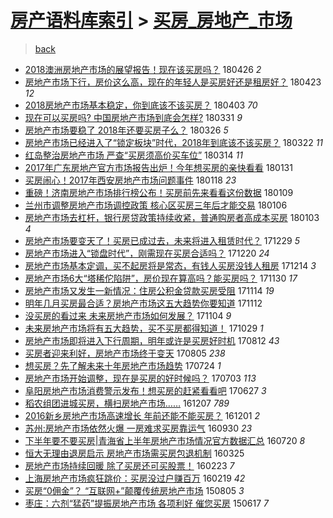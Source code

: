 [房产语料库索引](../../README.md)  > [买房_房地产_市场](买房_房地产_市场.md)
====
> [back](../README.md)

- [2018澳洲房地产市场的展望报告！现在该买房吗？](http://jkwz.applinzi.com/ittc/7096379049406628870.html#2018%E6%BE%B3%E6%B4%B2%E6%88%BF%E5%9C%B0%E4%BA%A7%E5%B8%82%E5%9C%BA%E7%9A%84%E5%B1%95%E6%9C%9B%E6%8A%A5%E5%91%8A%EF%BC%81%E7%8E%B0%E5%9C%A8%E8%AF%A5%E4%B9%B0%E6%88%BF%E5%90%97%EF%BC%9F) 180426 *2* 
- [房地产市场下行，房价这么高，现在的年轻人是买房好还是租房好？](http://jkwz.applinzi.com/ittc/7095320153837536272.html#%E6%88%BF%E5%9C%B0%E4%BA%A7%E5%B8%82%E5%9C%BA%E4%B8%8B%E8%A1%8C%EF%BC%8C%E6%88%BF%E4%BB%B7%E8%BF%99%E4%B9%88%E9%AB%98%EF%BC%8C%E7%8E%B0%E5%9C%A8%E7%9A%84%E5%B9%B4%E8%BD%BB%E4%BA%BA%E6%98%AF%E4%B9%B0%E6%88%BF%E5%A5%BD%E8%BF%98%E6%98%AF%E7%A7%9F%E6%88%BF%E5%A5%BD%EF%BC%9F) 180423 *12* 
- [2018房地产市场基本稳定，你到底该不该买房？](http://jkwz.applinzi.com/ittc/7087738000350118919.html#2018%E6%88%BF%E5%9C%B0%E4%BA%A7%E5%B8%82%E5%9C%BA%E5%9F%BA%E6%9C%AC%E7%A8%B3%E5%AE%9A%EF%BC%8C%E4%BD%A0%E5%88%B0%E5%BA%95%E8%AF%A5%E4%B8%8D%E8%AF%A5%E4%B9%B0%E6%88%BF%EF%BC%9F) 180403 *70* 
- [现在可以买房吗? 中国房地产市场到底会怎样?](http://jkwz.applinzi.com/ittc/7086748365092291590.html#%E7%8E%B0%E5%9C%A8%E5%8F%AF%E4%BB%A5%E4%B9%B0%E6%88%BF%E5%90%97%3F+%E4%B8%AD%E5%9B%BD%E6%88%BF%E5%9C%B0%E4%BA%A7%E5%B8%82%E5%9C%BA%E5%88%B0%E5%BA%95%E4%BC%9A%E6%80%8E%E6%A0%B7%3F) 180331 *9* 
- [房地产市场要稳了 2018年还要买房子么？](http://jkwz.applinzi.com/ittc/7084841181701997575.html#%E6%88%BF%E5%9C%B0%E4%BA%A7%E5%B8%82%E5%9C%BA%E8%A6%81%E7%A8%B3%E4%BA%86+2018%E5%B9%B4%E8%BF%98%E8%A6%81%E4%B9%B0%E6%88%BF%E5%AD%90%E4%B9%88%EF%BC%9F) 180326 *5* 
- [房地产市场已经进入了“锁定板块”时代，2018年到底该不该买房？](http://jkwz.applinzi.com/ittc/7083429880677270544.html#%E6%88%BF%E5%9C%B0%E4%BA%A7%E5%B8%82%E5%9C%BA%E5%B7%B2%E7%BB%8F%E8%BF%9B%E5%85%A5%E4%BA%86%E2%80%9C%E9%94%81%E5%AE%9A%E6%9D%BF%E5%9D%97%E2%80%9D%E6%97%B6%E4%BB%A3%EF%BC%8C2018%E5%B9%B4%E5%88%B0%E5%BA%95%E8%AF%A5%E4%B8%8D%E8%AF%A5%E4%B9%B0%E6%88%BF%EF%BC%9F) 180322 *11* 
- [红岛整治房地产市场 严查“买房须高价买车位”](http://jkwz.applinzi.com/ittc/7080244079223112721.html#%E7%BA%A2%E5%B2%9B%E6%95%B4%E6%B2%BB%E6%88%BF%E5%9C%B0%E4%BA%A7%E5%B8%82%E5%9C%BA+%E4%B8%A5%E6%9F%A5%E2%80%9C%E4%B9%B0%E6%88%BF%E9%A1%BB%E9%AB%98%E4%BB%B7%E4%B9%B0%E8%BD%A6%E4%BD%8D%E2%80%9D) 180314 *11* 
- [2017年广东房地产官方市场报告出炉！今年想买房的亲快看看](http://jkwz.applinzi.com/ittc/7064544522220864518.html#2017%E5%B9%B4%E5%B9%BF%E4%B8%9C%E6%88%BF%E5%9C%B0%E4%BA%A7%E5%AE%98%E6%96%B9%E5%B8%82%E5%9C%BA%E6%8A%A5%E5%91%8A%E5%87%BA%E7%82%89%EF%BC%81%E4%BB%8A%E5%B9%B4%E6%83%B3%E4%B9%B0%E6%88%BF%E7%9A%84%E4%BA%B2%E5%BF%AB%E7%9C%8B%E7%9C%8B) 180131  
- [买房闹心！2017年西安房地产市场问题事件](http://jkwz.applinzi.com/ittc/7059957636395435019.html#%E4%B9%B0%E6%88%BF%E9%97%B9%E5%BF%83%EF%BC%812017%E5%B9%B4%E8%A5%BF%E5%AE%89%E6%88%BF%E5%9C%B0%E4%BA%A7%E5%B8%82%E5%9C%BA%E9%97%AE%E9%A2%98%E4%BA%8B%E4%BB%B6) 180118 *23* 
- [重磅！济南房地产市场排行榜公布！买房前先来看看这份数据](http://jkwz.applinzi.com/ittc/7056454840828298247.html#%E9%87%8D%E7%A3%85%EF%BC%81%E6%B5%8E%E5%8D%97%E6%88%BF%E5%9C%B0%E4%BA%A7%E5%B8%82%E5%9C%BA%E6%8E%92%E8%A1%8C%E6%A6%9C%E5%85%AC%E5%B8%83%EF%BC%81%E4%B9%B0%E6%88%BF%E5%89%8D%E5%85%88%E6%9D%A5%E7%9C%8B%E7%9C%8B%E8%BF%99%E4%BB%BD%E6%95%B0%E6%8D%AE) 180109  
- [兰州市调整房地产市场调控政策 核心区买房三年后才能交易](http://jkwz.applinzi.com/ittc/7055384053438481418.html#%E5%85%B0%E5%B7%9E%E5%B8%82%E8%B0%83%E6%95%B4%E6%88%BF%E5%9C%B0%E4%BA%A7%E5%B8%82%E5%9C%BA%E8%B0%83%E6%8E%A7%E6%94%BF%E7%AD%96+%E6%A0%B8%E5%BF%83%E5%8C%BA%E4%B9%B0%E6%88%BF%E4%B8%89%E5%B9%B4%E5%90%8E%E6%89%8D%E8%83%BD%E4%BA%A4%E6%98%93) 180106  
- [房地产市场去杠杆，银行房贷政策持续收紧，普通购房者高成本买房](http://jkwz.applinzi.com/ittc/7054305632411190288.html#%E6%88%BF%E5%9C%B0%E4%BA%A7%E5%B8%82%E5%9C%BA%E5%8E%BB%E6%9D%A0%E6%9D%86%EF%BC%8C%E9%93%B6%E8%A1%8C%E6%88%BF%E8%B4%B7%E6%94%BF%E7%AD%96%E6%8C%81%E7%BB%AD%E6%94%B6%E7%B4%A7%EF%BC%8C%E6%99%AE%E9%80%9A%E8%B4%AD%E6%88%BF%E8%80%85%E9%AB%98%E6%88%90%E6%9C%AC%E4%B9%B0%E6%88%BF) 180103 *4* 
- [房地产市场要变天了！买房已成过去，未来将进入租赁时代？](http://jkwz.applinzi.com/ittc/7052421722106512401.html#%E6%88%BF%E5%9C%B0%E4%BA%A7%E5%B8%82%E5%9C%BA%E8%A6%81%E5%8F%98%E5%A4%A9%E4%BA%86%EF%BC%81%E4%B9%B0%E6%88%BF%E5%B7%B2%E6%88%90%E8%BF%87%E5%8E%BB%EF%BC%8C%E6%9C%AA%E6%9D%A5%E5%B0%86%E8%BF%9B%E5%85%A5%E7%A7%9F%E8%B5%81%E6%97%B6%E4%BB%A3%EF%BC%9F) 171229 *5* 
- [房地产市场进入“锁盘时代”，刚需现在买房合适吗？](http://jkwz.applinzi.com/ittc/7048749240782685201.html#%E6%88%BF%E5%9C%B0%E4%BA%A7%E5%B8%82%E5%9C%BA%E8%BF%9B%E5%85%A5%E2%80%9C%E9%94%81%E7%9B%98%E6%97%B6%E4%BB%A3%E2%80%9D%EF%BC%8C%E5%88%9A%E9%9C%80%E7%8E%B0%E5%9C%A8%E4%B9%B0%E6%88%BF%E5%90%88%E9%80%82%E5%90%97%EF%BC%9F) 171220 *24* 
- [房地产市场基本定调，买不起房将是常态，有钱人买房没钱人租房](http://jkwz.applinzi.com/ittc/7046674183138837521.html#%E6%88%BF%E5%9C%B0%E4%BA%A7%E5%B8%82%E5%9C%BA%E5%9F%BA%E6%9C%AC%E5%AE%9A%E8%B0%83%EF%BC%8C%E4%B9%B0%E4%B8%8D%E8%B5%B7%E6%88%BF%E5%B0%86%E6%98%AF%E5%B8%B8%E6%80%81%EF%BC%8C%E6%9C%89%E9%92%B1%E4%BA%BA%E4%B9%B0%E6%88%BF%E6%B2%A1%E9%92%B1%E4%BA%BA%E7%A7%9F%E6%88%BF) 171214 *3* 
- [房地产市场6大“塔稀佗陷阱”，房价现在算高吗？能买房吗？](http://jkwz.applinzi.com/ittc/7041674047832720401.html#%E6%88%BF%E5%9C%B0%E4%BA%A7%E5%B8%82%E5%9C%BA6%E5%A4%A7%E2%80%9C%E5%A1%94%E7%A8%80%E4%BD%97%E9%99%B7%E9%98%B1%E2%80%9D%EF%BC%8C%E6%88%BF%E4%BB%B7%E7%8E%B0%E5%9C%A8%E7%AE%97%E9%AB%98%E5%90%97%EF%BC%9F%E8%83%BD%E4%B9%B0%E6%88%BF%E5%90%97%EF%BC%9F) 171130 *17* 
- [房地产市场又发生一新情况：住房公积金贷款买房受阻](http://jkwz.applinzi.com/ittc/7035931870204789776.html#%E6%88%BF%E5%9C%B0%E4%BA%A7%E5%B8%82%E5%9C%BA%E5%8F%88%E5%8F%91%E7%94%9F%E4%B8%80%E6%96%B0%E6%83%85%E5%86%B5%EF%BC%9A%E4%BD%8F%E6%88%BF%E5%85%AC%E7%A7%AF%E9%87%91%E8%B4%B7%E6%AC%BE%E4%B9%B0%E6%88%BF%E5%8F%97%E9%98%BB) 171114 *19* 
- [明年几月买房最合适？房地产市场这五大趋势你要知道](http://jkwz.applinzi.com/ittc/7035004493538788369.html#%E6%98%8E%E5%B9%B4%E5%87%A0%E6%9C%88%E4%B9%B0%E6%88%BF%E6%9C%80%E5%90%88%E9%80%82%EF%BC%9F%E6%88%BF%E5%9C%B0%E4%BA%A7%E5%B8%82%E5%9C%BA%E8%BF%99%E4%BA%94%E5%A4%A7%E8%B6%8B%E5%8A%BF%E4%BD%A0%E8%A6%81%E7%9F%A5%E9%81%93) 171112  
- [没买房的看过来 未来房地产市场如何发展？](http://jkwz.applinzi.com/ittc/7032043023184167952.html#%E6%B2%A1%E4%B9%B0%E6%88%BF%E7%9A%84%E7%9C%8B%E8%BF%87%E6%9D%A5+%E6%9C%AA%E6%9D%A5%E6%88%BF%E5%9C%B0%E4%BA%A7%E5%B8%82%E5%9C%BA%E5%A6%82%E4%BD%95%E5%8F%91%E5%B1%95%EF%BC%9F) 171104 *9* 
- [未来房地产市场将有五大趋势，买不买房都得知道！](http://jkwz.applinzi.com/ittc/7029973848777294865.html#%E6%9C%AA%E6%9D%A5%E6%88%BF%E5%9C%B0%E4%BA%A7%E5%B8%82%E5%9C%BA%E5%B0%86%E6%9C%89%E4%BA%94%E5%A4%A7%E8%B6%8B%E5%8A%BF%EF%BC%8C%E4%B9%B0%E4%B8%8D%E4%B9%B0%E6%88%BF%E9%83%BD%E5%BE%97%E7%9F%A5%E9%81%93%EF%BC%81) 171029 *1* 
- [房地产市场即将进入下行周期，明年或许是买房好时机](http://jkwz.applinzi.com/ittc/7000857563074397201.html#%E6%88%BF%E5%9C%B0%E4%BA%A7%E5%B8%82%E5%9C%BA%E5%8D%B3%E5%B0%86%E8%BF%9B%E5%85%A5%E4%B8%8B%E8%A1%8C%E5%91%A8%E6%9C%9F%EF%BC%8C%E6%98%8E%E5%B9%B4%E6%88%96%E8%AE%B8%E6%98%AF%E4%B9%B0%E6%88%BF%E5%A5%BD%E6%97%B6%E6%9C%BA) 170812 *43* 
- [买房者迎来利好，房地产市场终于变天](http://jkwz.applinzi.com/ittc/6998401893163074576.html#%E4%B9%B0%E6%88%BF%E8%80%85%E8%BF%8E%E6%9D%A5%E5%88%A9%E5%A5%BD%EF%BC%8C%E6%88%BF%E5%9C%B0%E4%BA%A7%E5%B8%82%E5%9C%BA%E7%BB%88%E4%BA%8E%E5%8F%98%E5%A4%A9) 170805 *238* 
- [想买房？先了解未来十年房地产市场趋势](http://jkwz.applinzi.com/ittc/6993872449392083984.html#%E6%83%B3%E4%B9%B0%E6%88%BF%EF%BC%9F%E5%85%88%E4%BA%86%E8%A7%A3%E6%9C%AA%E6%9D%A5%E5%8D%81%E5%B9%B4%E6%88%BF%E5%9C%B0%E4%BA%A7%E5%B8%82%E5%9C%BA%E8%B6%8B%E5%8A%BF) 170724 *1* 
- [房地产市场开始调整，现在是买房的好时候吗？](http://jkwz.applinzi.com/ittc/6986178835111216133.html#%E6%88%BF%E5%9C%B0%E4%BA%A7%E5%B8%82%E5%9C%BA%E5%BC%80%E5%A7%8B%E8%B0%83%E6%95%B4%EF%BC%8C%E7%8E%B0%E5%9C%A8%E6%98%AF%E4%B9%B0%E6%88%BF%E7%9A%84%E5%A5%BD%E6%97%B6%E5%80%99%E5%90%97%EF%BC%9F) 170703 *113* 
- [阜阳房地产市场消费警示发布！想买房的赶紧看看吧](http://jkwz.applinzi.com/ittc/6983906307940549636.html#%E9%98%9C%E9%98%B3%E6%88%BF%E5%9C%B0%E4%BA%A7%E5%B8%82%E5%9C%BA%E6%B6%88%E8%B4%B9%E8%AD%A6%E7%A4%BA%E5%8F%91%E5%B8%83%EF%BC%81%E6%83%B3%E4%B9%B0%E6%88%BF%E7%9A%84%E8%B5%B6%E7%B4%A7%E7%9C%8B%E7%9C%8B%E5%90%A7) 170627 *3* 
- [稻农组团进城买房，横扫房地产市场……](http://jkwz.applinzi.com/ittc/6909010245631607812.html#%E7%A8%BB%E5%86%9C%E7%BB%84%E5%9B%A2%E8%BF%9B%E5%9F%8E%E4%B9%B0%E6%88%BF%EF%BC%8C%E6%A8%AA%E6%89%AB%E6%88%BF%E5%9C%B0%E4%BA%A7%E5%B8%82%E5%9C%BA%E2%80%A6%E2%80%A6) 161207 *789* 
- [2016新乡房地产市场高速增长 年前还能不能买房？](http://jkwz.applinzi.com/ittc/6906676700565210117.html#2016%E6%96%B0%E4%B9%A1%E6%88%BF%E5%9C%B0%E4%BA%A7%E5%B8%82%E5%9C%BA%E9%AB%98%E9%80%9F%E5%A2%9E%E9%95%BF+%E5%B9%B4%E5%89%8D%E8%BF%98%E8%83%BD%E4%B8%8D%E8%83%BD%E4%B9%B0%E6%88%BF%EF%BC%9F) 161201 *2* 
- [苏州:房地产市场依然火爆   一房难求买房靠运气](http://jkwz.applinzi.com/ittc/6883681967949743108.html#%E8%8B%8F%E5%B7%9E%3A%E6%88%BF%E5%9C%B0%E4%BA%A7%E5%B8%82%E5%9C%BA%E4%BE%9D%E7%84%B6%E7%81%AB%E7%88%86+++%E4%B8%80%E6%88%BF%E9%9A%BE%E6%B1%82%E4%B9%B0%E6%88%BF%E9%9D%A0%E8%BF%90%E6%B0%94) 160930 *23* 
- [下半年要不要买房|青海省上半年房地产市场情况官方数据汇总](http://jkwz.applinzi.com/ittc/6857018101237023748.html#%E4%B8%8B%E5%8D%8A%E5%B9%B4%E8%A6%81%E4%B8%8D%E8%A6%81%E4%B9%B0%E6%88%BF%7C%E9%9D%92%E6%B5%B7%E7%9C%81%E4%B8%8A%E5%8D%8A%E5%B9%B4%E6%88%BF%E5%9C%B0%E4%BA%A7%E5%B8%82%E5%9C%BA%E6%83%85%E5%86%B5%E5%AE%98%E6%96%B9%E6%95%B0%E6%8D%AE%E6%B1%87%E6%80%BB) 160720 *8* 
- [恒大无理由退房启示 房地产市场需买房包退机制](http://jkwz.applinzi.com/ittc/6813523809642480644.html#%E6%81%92%E5%A4%A7%E6%97%A0%E7%90%86%E7%94%B1%E9%80%80%E6%88%BF%E5%90%AF%E7%A4%BA+%E6%88%BF%E5%9C%B0%E4%BA%A7%E5%B8%82%E5%9C%BA%E9%9C%80%E4%B9%B0%E6%88%BF%E5%8C%85%E9%80%80%E6%9C%BA%E5%88%B6) 160325  
- [房地产市场持续回暖 除了买房还可买股票！](http://jkwz.applinzi.com/ittc/6802066836833174533.html#%E6%88%BF%E5%9C%B0%E4%BA%A7%E5%B8%82%E5%9C%BA%E6%8C%81%E7%BB%AD%E5%9B%9E%E6%9A%96+%E9%99%A4%E4%BA%86%E4%B9%B0%E6%88%BF%E8%BF%98%E5%8F%AF%E4%B9%B0%E8%82%A1%E7%A5%A8%EF%BC%81) 160223 *7* 
- [上海房地产市场疯狂跳价：买房没过户赚百万](http://jkwz.applinzi.com/ittc/6800662462827332612.html#%E4%B8%8A%E6%B5%B7%E6%88%BF%E5%9C%B0%E4%BA%A7%E5%B8%82%E5%9C%BA%E7%96%AF%E7%8B%82%E8%B7%B3%E4%BB%B7%EF%BC%9A%E4%B9%B0%E6%88%BF%E6%B2%A1%E8%BF%87%E6%88%B7%E8%B5%9A%E7%99%BE%E4%B8%87) 160219 *42* 
- [买房“0佣金”？ “互联网+”颠覆传统房地产市场](http://jkwz.applinzi.com/ittc/547650611430258109.html#%E4%B9%B0%E6%88%BF%E2%80%9C0%E4%BD%A3%E9%87%91%E2%80%9D%EF%BC%9F+%E2%80%9C%E4%BA%92%E8%81%94%E7%BD%91%2B%E2%80%9D%E9%A2%A0%E8%A6%86%E4%BC%A0%E7%BB%9F%E6%88%BF%E5%9C%B0%E4%BA%A7%E5%B8%82%E5%9C%BA) 150805 *3* 
- [枣庄：六剂“猛药”提振房地产市场 各项利好 催您买房](http://jkwz.applinzi.com/ittc/547650611424255698.html#%E6%9E%A3%E5%BA%84%EF%BC%9A%E5%85%AD%E5%89%82%E2%80%9C%E7%8C%9B%E8%8D%AF%E2%80%9D%E6%8F%90%E6%8C%AF%E6%88%BF%E5%9C%B0%E4%BA%A7%E5%B8%82%E5%9C%BA+%E5%90%84%E9%A1%B9%E5%88%A9%E5%A5%BD+%E5%82%AC%E6%82%A8%E4%B9%B0%E6%88%BF) 150617 *7* 
